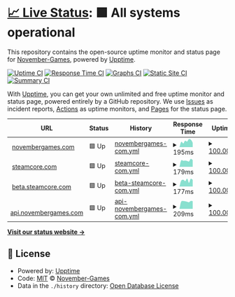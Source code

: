 # [📈 Live Status](https://November-Games.github.io/upptime): <!--live status--> **🟩 All systems operational**

This repository contains the open-source uptime monitor and status page for [November-Games](https://November-Games.github.io/upptime), powered by [Upptime](https://github.com/upptime/upptime).

[![Uptime CI](https://github.com/November-Games/upptime/workflows/Uptime%20CI/badge.svg)](https://github.com/November-Games/upptime/actions?query=workflow%3A%22Uptime+CI%22)
[![Response Time CI](https://github.com/November-Games/upptime/workflows/Response%20Time%20CI/badge.svg)](https://github.com/November-Games/upptime/actions?query=workflow%3A%22Response+Time+CI%22)
[![Graphs CI](https://github.com/November-Games/upptime/workflows/Graphs%20CI/badge.svg)](https://github.com/November-Games/upptime/actions?query=workflow%3A%22Graphs+CI%22)
[![Static Site CI](https://github.com/November-Games/upptime/workflows/Static%20Site%20CI/badge.svg)](https://github.com/November-Games/upptime/actions?query=workflow%3A%22Static+Site+CI%22)
[![Summary CI](https://github.com/November-Games/upptime/workflows/Summary%20CI/badge.svg)](https://github.com/November-Games/upptime/actions?query=workflow%3A%22Summary+CI%22)

With [Upptime](https://upptime.js.org), you can get your own unlimited and free uptime monitor and status page, powered entirely by a GitHub repository. We use [Issues](https://github.com/November-Games/upptime/issues) as incident reports, [Actions](https://github.com/November-Games/upptime/actions) as uptime monitors, and [Pages](https://November-Games.github.io/upptime) for the status page.

<!--start: status pages-->
<!-- This summary is generated by Upptime (https://github.com/upptime/upptime) -->
<!-- Do not edit this manually, your changes will be overwritten -->
<!-- prettier-ignore -->
| URL | Status | History | Response Time | Uptime |
| --- | ------ | ------- | ------------- | ------ |
| <img alt="" src="https://icons.duckduckgo.com/ip3/novembergames.com.ico" height="13"> [novembergames.com](https://novembergames.com) | 🟩 Up | [novembergames-com.yml](https://github.com/November-Games/upptime/commits/HEAD/history/novembergames-com.yml) | <details><summary><img alt="Response time graph" src="./graphs/novembergames-com/response-time-week.png" height="20"> 195ms</summary><br><a href="https://November-Games.github.io/upptime/history/novembergames-com"><img alt="Response time 170" src="https://img.shields.io/endpoint?url=https%3A%2F%2Fraw.githubusercontent.com%2FNovember-Games%2Fupptime%2FHEAD%2Fapi%2Fnovembergames-com%2Fresponse-time.json"></a><br><a href="https://November-Games.github.io/upptime/history/novembergames-com"><img alt="24-hour response time 146" src="https://img.shields.io/endpoint?url=https%3A%2F%2Fraw.githubusercontent.com%2FNovember-Games%2Fupptime%2FHEAD%2Fapi%2Fnovembergames-com%2Fresponse-time-day.json"></a><br><a href="https://November-Games.github.io/upptime/history/novembergames-com"><img alt="7-day response time 195" src="https://img.shields.io/endpoint?url=https%3A%2F%2Fraw.githubusercontent.com%2FNovember-Games%2Fupptime%2FHEAD%2Fapi%2Fnovembergames-com%2Fresponse-time-week.json"></a><br><a href="https://November-Games.github.io/upptime/history/novembergames-com"><img alt="30-day response time 170" src="https://img.shields.io/endpoint?url=https%3A%2F%2Fraw.githubusercontent.com%2FNovember-Games%2Fupptime%2FHEAD%2Fapi%2Fnovembergames-com%2Fresponse-time-month.json"></a><br><a href="https://November-Games.github.io/upptime/history/novembergames-com"><img alt="1-year response time 170" src="https://img.shields.io/endpoint?url=https%3A%2F%2Fraw.githubusercontent.com%2FNovember-Games%2Fupptime%2FHEAD%2Fapi%2Fnovembergames-com%2Fresponse-time-year.json"></a></details> | <details><summary><a href="https://November-Games.github.io/upptime/history/novembergames-com">100.00%</a></summary><a href="https://November-Games.github.io/upptime/history/novembergames-com"><img alt="All-time uptime 100.00%" src="https://img.shields.io/endpoint?url=https%3A%2F%2Fraw.githubusercontent.com%2FNovember-Games%2Fupptime%2FHEAD%2Fapi%2Fnovembergames-com%2Fuptime.json"></a><br><a href="https://November-Games.github.io/upptime/history/novembergames-com"><img alt="24-hour uptime 100.00%" src="https://img.shields.io/endpoint?url=https%3A%2F%2Fraw.githubusercontent.com%2FNovember-Games%2Fupptime%2FHEAD%2Fapi%2Fnovembergames-com%2Fuptime-day.json"></a><br><a href="https://November-Games.github.io/upptime/history/novembergames-com"><img alt="7-day uptime 100.00%" src="https://img.shields.io/endpoint?url=https%3A%2F%2Fraw.githubusercontent.com%2FNovember-Games%2Fupptime%2FHEAD%2Fapi%2Fnovembergames-com%2Fuptime-week.json"></a><br><a href="https://November-Games.github.io/upptime/history/novembergames-com"><img alt="30-day uptime 100.00%" src="https://img.shields.io/endpoint?url=https%3A%2F%2Fraw.githubusercontent.com%2FNovember-Games%2Fupptime%2FHEAD%2Fapi%2Fnovembergames-com%2Fuptime-month.json"></a><br><a href="https://November-Games.github.io/upptime/history/novembergames-com"><img alt="1-year uptime 100.00%" src="https://img.shields.io/endpoint?url=https%3A%2F%2Fraw.githubusercontent.com%2FNovember-Games%2Fupptime%2FHEAD%2Fapi%2Fnovembergames-com%2Fuptime-year.json"></a></details>
| <img alt="" src="https://icons.duckduckgo.com/ip3/steamcore.com.ico" height="13"> [steamcore.com](https://steamcore.com) | 🟩 Up | [steamcore-com.yml](https://github.com/November-Games/upptime/commits/HEAD/history/steamcore-com.yml) | <details><summary><img alt="Response time graph" src="./graphs/steamcore-com/response-time-week.png" height="20"> 179ms</summary><br><a href="https://November-Games.github.io/upptime/history/steamcore-com"><img alt="Response time 173" src="https://img.shields.io/endpoint?url=https%3A%2F%2Fraw.githubusercontent.com%2FNovember-Games%2Fupptime%2FHEAD%2Fapi%2Fsteamcore-com%2Fresponse-time.json"></a><br><a href="https://November-Games.github.io/upptime/history/steamcore-com"><img alt="24-hour response time 189" src="https://img.shields.io/endpoint?url=https%3A%2F%2Fraw.githubusercontent.com%2FNovember-Games%2Fupptime%2FHEAD%2Fapi%2Fsteamcore-com%2Fresponse-time-day.json"></a><br><a href="https://November-Games.github.io/upptime/history/steamcore-com"><img alt="7-day response time 179" src="https://img.shields.io/endpoint?url=https%3A%2F%2Fraw.githubusercontent.com%2FNovember-Games%2Fupptime%2FHEAD%2Fapi%2Fsteamcore-com%2Fresponse-time-week.json"></a><br><a href="https://November-Games.github.io/upptime/history/steamcore-com"><img alt="30-day response time 173" src="https://img.shields.io/endpoint?url=https%3A%2F%2Fraw.githubusercontent.com%2FNovember-Games%2Fupptime%2FHEAD%2Fapi%2Fsteamcore-com%2Fresponse-time-month.json"></a><br><a href="https://November-Games.github.io/upptime/history/steamcore-com"><img alt="1-year response time 173" src="https://img.shields.io/endpoint?url=https%3A%2F%2Fraw.githubusercontent.com%2FNovember-Games%2Fupptime%2FHEAD%2Fapi%2Fsteamcore-com%2Fresponse-time-year.json"></a></details> | <details><summary><a href="https://November-Games.github.io/upptime/history/steamcore-com">100.00%</a></summary><a href="https://November-Games.github.io/upptime/history/steamcore-com"><img alt="All-time uptime 100.00%" src="https://img.shields.io/endpoint?url=https%3A%2F%2Fraw.githubusercontent.com%2FNovember-Games%2Fupptime%2FHEAD%2Fapi%2Fsteamcore-com%2Fuptime.json"></a><br><a href="https://November-Games.github.io/upptime/history/steamcore-com"><img alt="24-hour uptime 100.00%" src="https://img.shields.io/endpoint?url=https%3A%2F%2Fraw.githubusercontent.com%2FNovember-Games%2Fupptime%2FHEAD%2Fapi%2Fsteamcore-com%2Fuptime-day.json"></a><br><a href="https://November-Games.github.io/upptime/history/steamcore-com"><img alt="7-day uptime 100.00%" src="https://img.shields.io/endpoint?url=https%3A%2F%2Fraw.githubusercontent.com%2FNovember-Games%2Fupptime%2FHEAD%2Fapi%2Fsteamcore-com%2Fuptime-week.json"></a><br><a href="https://November-Games.github.io/upptime/history/steamcore-com"><img alt="30-day uptime 100.00%" src="https://img.shields.io/endpoint?url=https%3A%2F%2Fraw.githubusercontent.com%2FNovember-Games%2Fupptime%2FHEAD%2Fapi%2Fsteamcore-com%2Fuptime-month.json"></a><br><a href="https://November-Games.github.io/upptime/history/steamcore-com"><img alt="1-year uptime 100.00%" src="https://img.shields.io/endpoint?url=https%3A%2F%2Fraw.githubusercontent.com%2FNovember-Games%2Fupptime%2FHEAD%2Fapi%2Fsteamcore-com%2Fuptime-year.json"></a></details>
| <img alt="" src="https://icons.duckduckgo.com/ip3/beta.steamcore.com.ico" height="13"> [beta.steamcore.com](https://beta.steamcore.com) | 🟩 Up | [beta-steamcore-com.yml](https://github.com/November-Games/upptime/commits/HEAD/history/beta-steamcore-com.yml) | <details><summary><img alt="Response time graph" src="./graphs/beta-steamcore-com/response-time-week.png" height="20"> 177ms</summary><br><a href="https://November-Games.github.io/upptime/history/beta-steamcore-com"><img alt="Response time 170" src="https://img.shields.io/endpoint?url=https%3A%2F%2Fraw.githubusercontent.com%2FNovember-Games%2Fupptime%2FHEAD%2Fapi%2Fbeta-steamcore-com%2Fresponse-time.json"></a><br><a href="https://November-Games.github.io/upptime/history/beta-steamcore-com"><img alt="24-hour response time 189" src="https://img.shields.io/endpoint?url=https%3A%2F%2Fraw.githubusercontent.com%2FNovember-Games%2Fupptime%2FHEAD%2Fapi%2Fbeta-steamcore-com%2Fresponse-time-day.json"></a><br><a href="https://November-Games.github.io/upptime/history/beta-steamcore-com"><img alt="7-day response time 177" src="https://img.shields.io/endpoint?url=https%3A%2F%2Fraw.githubusercontent.com%2FNovember-Games%2Fupptime%2FHEAD%2Fapi%2Fbeta-steamcore-com%2Fresponse-time-week.json"></a><br><a href="https://November-Games.github.io/upptime/history/beta-steamcore-com"><img alt="30-day response time 170" src="https://img.shields.io/endpoint?url=https%3A%2F%2Fraw.githubusercontent.com%2FNovember-Games%2Fupptime%2FHEAD%2Fapi%2Fbeta-steamcore-com%2Fresponse-time-month.json"></a><br><a href="https://November-Games.github.io/upptime/history/beta-steamcore-com"><img alt="1-year response time 170" src="https://img.shields.io/endpoint?url=https%3A%2F%2Fraw.githubusercontent.com%2FNovember-Games%2Fupptime%2FHEAD%2Fapi%2Fbeta-steamcore-com%2Fresponse-time-year.json"></a></details> | <details><summary><a href="https://November-Games.github.io/upptime/history/beta-steamcore-com">100.00%</a></summary><a href="https://November-Games.github.io/upptime/history/beta-steamcore-com"><img alt="All-time uptime 100.00%" src="https://img.shields.io/endpoint?url=https%3A%2F%2Fraw.githubusercontent.com%2FNovember-Games%2Fupptime%2FHEAD%2Fapi%2Fbeta-steamcore-com%2Fuptime.json"></a><br><a href="https://November-Games.github.io/upptime/history/beta-steamcore-com"><img alt="24-hour uptime 100.00%" src="https://img.shields.io/endpoint?url=https%3A%2F%2Fraw.githubusercontent.com%2FNovember-Games%2Fupptime%2FHEAD%2Fapi%2Fbeta-steamcore-com%2Fuptime-day.json"></a><br><a href="https://November-Games.github.io/upptime/history/beta-steamcore-com"><img alt="7-day uptime 100.00%" src="https://img.shields.io/endpoint?url=https%3A%2F%2Fraw.githubusercontent.com%2FNovember-Games%2Fupptime%2FHEAD%2Fapi%2Fbeta-steamcore-com%2Fuptime-week.json"></a><br><a href="https://November-Games.github.io/upptime/history/beta-steamcore-com"><img alt="30-day uptime 100.00%" src="https://img.shields.io/endpoint?url=https%3A%2F%2Fraw.githubusercontent.com%2FNovember-Games%2Fupptime%2FHEAD%2Fapi%2Fbeta-steamcore-com%2Fuptime-month.json"></a><br><a href="https://November-Games.github.io/upptime/history/beta-steamcore-com"><img alt="1-year uptime 100.00%" src="https://img.shields.io/endpoint?url=https%3A%2F%2Fraw.githubusercontent.com%2FNovember-Games%2Fupptime%2FHEAD%2Fapi%2Fbeta-steamcore-com%2Fuptime-year.json"></a></details>
| <img alt="" src="https://icons.duckduckgo.com/ip3/api.novembergames.com.ico" height="13"> [api.novembergames.com](https://api.novembergames.com) | 🟩 Up | [api-novembergames-com.yml](https://github.com/November-Games/upptime/commits/HEAD/history/api-novembergames-com.yml) | <details><summary><img alt="Response time graph" src="./graphs/api-novembergames-com/response-time-week.png" height="20"> 209ms</summary><br><a href="https://November-Games.github.io/upptime/history/api-novembergames-com"><img alt="Response time 193" src="https://img.shields.io/endpoint?url=https%3A%2F%2Fraw.githubusercontent.com%2FNovember-Games%2Fupptime%2FHEAD%2Fapi%2Fapi-novembergames-com%2Fresponse-time.json"></a><br><a href="https://November-Games.github.io/upptime/history/api-novembergames-com"><img alt="24-hour response time 217" src="https://img.shields.io/endpoint?url=https%3A%2F%2Fraw.githubusercontent.com%2FNovember-Games%2Fupptime%2FHEAD%2Fapi%2Fapi-novembergames-com%2Fresponse-time-day.json"></a><br><a href="https://November-Games.github.io/upptime/history/api-novembergames-com"><img alt="7-day response time 209" src="https://img.shields.io/endpoint?url=https%3A%2F%2Fraw.githubusercontent.com%2FNovember-Games%2Fupptime%2FHEAD%2Fapi%2Fapi-novembergames-com%2Fresponse-time-week.json"></a><br><a href="https://November-Games.github.io/upptime/history/api-novembergames-com"><img alt="30-day response time 193" src="https://img.shields.io/endpoint?url=https%3A%2F%2Fraw.githubusercontent.com%2FNovember-Games%2Fupptime%2FHEAD%2Fapi%2Fapi-novembergames-com%2Fresponse-time-month.json"></a><br><a href="https://November-Games.github.io/upptime/history/api-novembergames-com"><img alt="1-year response time 193" src="https://img.shields.io/endpoint?url=https%3A%2F%2Fraw.githubusercontent.com%2FNovember-Games%2Fupptime%2FHEAD%2Fapi%2Fapi-novembergames-com%2Fresponse-time-year.json"></a></details> | <details><summary><a href="https://November-Games.github.io/upptime/history/api-novembergames-com">100.00%</a></summary><a href="https://November-Games.github.io/upptime/history/api-novembergames-com"><img alt="All-time uptime 100.00%" src="https://img.shields.io/endpoint?url=https%3A%2F%2Fraw.githubusercontent.com%2FNovember-Games%2Fupptime%2FHEAD%2Fapi%2Fapi-novembergames-com%2Fuptime.json"></a><br><a href="https://November-Games.github.io/upptime/history/api-novembergames-com"><img alt="24-hour uptime 100.00%" src="https://img.shields.io/endpoint?url=https%3A%2F%2Fraw.githubusercontent.com%2FNovember-Games%2Fupptime%2FHEAD%2Fapi%2Fapi-novembergames-com%2Fuptime-day.json"></a><br><a href="https://November-Games.github.io/upptime/history/api-novembergames-com"><img alt="7-day uptime 100.00%" src="https://img.shields.io/endpoint?url=https%3A%2F%2Fraw.githubusercontent.com%2FNovember-Games%2Fupptime%2FHEAD%2Fapi%2Fapi-novembergames-com%2Fuptime-week.json"></a><br><a href="https://November-Games.github.io/upptime/history/api-novembergames-com"><img alt="30-day uptime 100.00%" src="https://img.shields.io/endpoint?url=https%3A%2F%2Fraw.githubusercontent.com%2FNovember-Games%2Fupptime%2FHEAD%2Fapi%2Fapi-novembergames-com%2Fuptime-month.json"></a><br><a href="https://November-Games.github.io/upptime/history/api-novembergames-com"><img alt="1-year uptime 100.00%" src="https://img.shields.io/endpoint?url=https%3A%2F%2Fraw.githubusercontent.com%2FNovember-Games%2Fupptime%2FHEAD%2Fapi%2Fapi-novembergames-com%2Fuptime-year.json"></a></details>

<!--end: status pages-->

[**Visit our status website →**](https://November-Games.github.io/upptime)

## 📄 License

- Powered by: [Upptime](https://github.com/upptime/upptime)
- Code: [MIT](./LICENSE) © [November-Games](https://November-Games.github.io/upptime)
- Data in the `./history` directory: [Open Database License](https://opendatacommons.org/licenses/odbl/1-0/)
